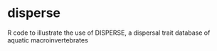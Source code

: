 # disperse
R code to illustrate the use of DISPERSE, a dispersal trait database of aquatic macroinvertebrates
